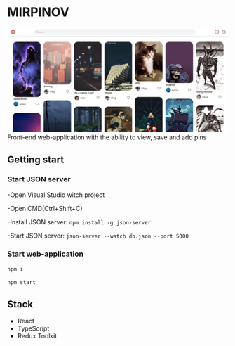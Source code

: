 # MIRPINOV
![](/preview.jpg)
Front-end web-application with the ability to view, save and add pins

## Getting start

### Start JSON server
-Open Visual Studio witch project

-Open CMD(Ctrl+Shift+C)

-Install JSON server: ``` npm install -g json-server ```

-Start JSON server: ``` json-server --watch db.json --port 5000 ```




### Start web-application
```
npm i
```

```
npm start
```
## Stack
- React
- TypeScript
- Redux Toolkit
